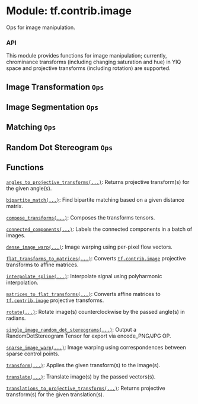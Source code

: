 <div itemscope itemtype="http://developers.google.com/ReferenceObject">
<meta itemprop="name" content="tf.contrib.image" />
<meta itemprop="path" content="Stable" />
</div>

# Module: tf.contrib.image

Ops for image manipulation.

<!-- Placeholder for "Used in" -->

### API

This module provides functions for image manipulation; currently, chrominance
transforms (including changing saturation and hue) in YIQ space and
projective transforms (including rotation) are supported.

## Image Transformation `Ops`


## Image Segmentation `Ops`


## Matching `Ops`


## Random Dot Stereogram `Ops`


## Functions

[`angles_to_projective_transforms(...)`](../../tf/contrib/image/angles_to_projective_transforms.md): Returns projective transform(s) for the given angle(s).

[`bipartite_match(...)`](../../tf/contrib/image/bipartite_match.md): Find bipartite matching based on a given distance matrix.

[`compose_transforms(...)`](../../tf/contrib/image/compose_transforms.md): Composes the transforms tensors.

[`connected_components(...)`](../../tf/contrib/image/connected_components.md): Labels the connected components in a batch of images.

[`dense_image_warp(...)`](../../tf/contrib/image/dense_image_warp.md): Image warping using per-pixel flow vectors.

[`flat_transforms_to_matrices(...)`](../../tf/contrib/image/flat_transforms_to_matrices.md): Converts <a href="../../tf/contrib/image.md"><code>tf.contrib.image</code></a> projective transforms to affine matrices.

[`interpolate_spline(...)`](../../tf/contrib/image/interpolate_spline.md): Interpolate signal using polyharmonic interpolation.

[`matrices_to_flat_transforms(...)`](../../tf/contrib/image/matrices_to_flat_transforms.md): Converts affine matrices to <a href="../../tf/contrib/image.md"><code>tf.contrib.image</code></a> projective transforms.

[`rotate(...)`](../../tf/contrib/image/rotate.md): Rotate image(s) counterclockwise by the passed angle(s) in radians.

[`single_image_random_dot_stereograms(...)`](../../tf/contrib/image/single_image_random_dot_stereograms.md): Output a RandomDotStereogram Tensor for export via encode_PNG/JPG OP.

[`sparse_image_warp(...)`](../../tf/contrib/image/sparse_image_warp.md): Image warping using correspondences between sparse control points.

[`transform(...)`](../../tf/contrib/image/transform.md): Applies the given transform(s) to the image(s).

[`translate(...)`](../../tf/contrib/image/translate.md): Translate image(s) by the passed vectors(s).

[`translations_to_projective_transforms(...)`](../../tf/contrib/image/translations_to_projective_transforms.md): Returns projective transform(s) for the given translation(s).

